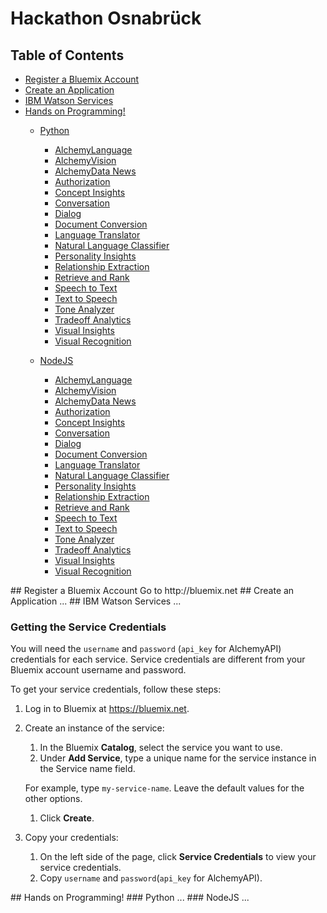 # Hackathon Osnabrück

## Table of Contents
  * [Register a Bluemix Account](#bluemixlogin)
  * [Create an Application](#createapp)
  * [IBM Watson Services](#services)
  * [Hands on Programming!](#programming)
    * [Python](#python)
      * [AlchemyLanguage](#alchemylanguage)
      * [AlchemyVision](#alchemyvision)
      * [AlchemyData News](#alchemydata-news)
      * [Authorization](#authorization)
      * [Concept Insights](#concept-insights)
      * [Conversation](#conversation)
      * [Dialog](#dialog)
      * [Document Conversion](#document-conversion)
      * [Language Translator](#language-translator)
      * [Natural Language Classifier](#natural-language-classifier)
      * [Personality Insights](#personality-insights)
      * [Relationship Extraction](#relationship-extraction)
      * [Retrieve and Rank](#retrieve-and-rank)
      * [Speech to Text](#speech-to-text)
      * [Text to Speech](#text-to-speech)
      * [Tone Analyzer](#tone-analyzer)
      * [Tradeoff Analytics](#tradeoff-analytics)
      * [Visual Insights](#visual-insights)
      * [Visual Recognition](#visual-recognition)
      
    * [NodeJS](#nodejs)
      * [AlchemyLanguage](#alchemylanguage2)
      * [AlchemyVision](#alchemyvision2)
      * [AlchemyData News](#alchemydata-news2)
      * [Authorization](#authorization2)
      * [Concept Insights](#concept-insights2)
      * [Conversation](#conversation2)
      * [Dialog](#dialog2)
      * [Document Conversion](#document-conversion2)
      * [Language Translator](#language-translator2)
      * [Natural Language Classifier](#natural-language-classifier2)
      * [Personality Insights](#personality-insights2)
      * [Relationship Extraction](#relationship-extraction2)
      * [Retrieve and Rank](#retrieve-and-rank2)
      * [Speech to Text](#speech-to-text2)
      * [Text to Speech](#text-to-speech2)
      * [Tone Analyzer](#tone-analyzer2)
      * [Tradeoff Analytics](#tradeoff-analytics2)
      * [Visual Insights](#visual-insights2)
      * [Visual Recognition](#visual-recognition2)

<a name="bluemixlogin" />
## Register a Bluemix Account
Go to http://bluemix.net

<a name="createapp" />
## Create an Application
...

<a name="services" />
## IBM Watson Services
...

### Getting the Service Credentials
You will need the `username` and `password` (`api_key` for AlchemyAPI) credentials for each service. Service credentials are different from your Bluemix account username and password.

To get your service credentials, follow these steps:
 1. Log in to Bluemix at https://bluemix.net.

 1. Create an instance of the service:
     1. In the Bluemix **Catalog**, select the service you want to use.
     1. Under **Add Service**, type a unique name for the service instance in the Service name field.
     
     For example, type `my-service-name`. Leave the default values for the other options.
     1. Click **Create**.

 1. Copy your credentials:
     1. On the left side of the page, click **Service Credentials** to view your service credentials.
     1. Copy `username` and `password`(`api_key` for AlchemyAPI).

<a name="programming" />
## Hands on Programming!

<a name="python" />
### Python
...

<a name="nodejs" />
### NodeJS
...
